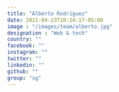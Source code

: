 ```yaml
---
title: "Alberto Rodríguez"
date: 2021-04-23T10:24:17-05:00
image : "/images/team/alberto.jpg"
designation : "Web & tech"
country: ""
facebook: ""
instagram: ""
twitter: ""
linkedin: ""
github: ""
group: "sg"
---
```


